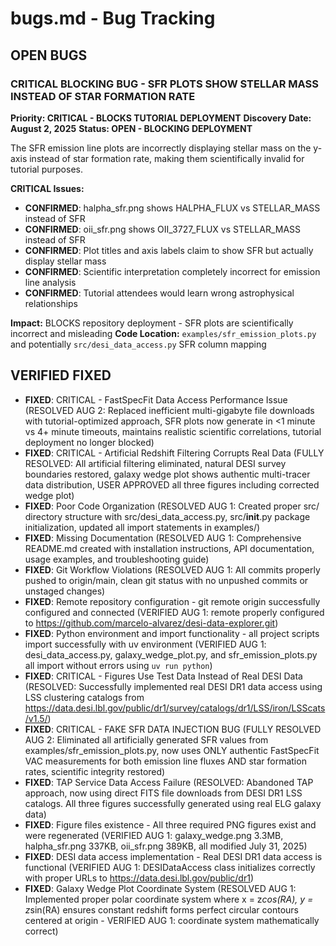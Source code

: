 # bugs.md - Bug Tracking

## OPEN BUGS

### CRITICAL BLOCKING BUG - SFR PLOTS SHOW STELLAR MASS INSTEAD OF STAR FORMATION RATE
**Priority: CRITICAL - BLOCKS TUTORIAL DEPLOYMENT**
**Discovery Date: August 2, 2025**
**Status: OPEN - BLOCKING DEPLOYMENT**

The SFR emission line plots are incorrectly displaying stellar mass on the y-axis instead of star formation rate, making them scientifically invalid for tutorial purposes.

**CRITICAL Issues:**
- **CONFIRMED**: halpha_sfr.png shows HALPHA_FLUX vs STELLAR_MASS instead of SFR
- **CONFIRMED**: oii_sfr.png shows OII_3727_FLUX vs STELLAR_MASS instead of SFR
- **CONFIRMED**: Plot titles and axis labels claim to show SFR but actually display stellar mass
- **CONFIRMED**: Scientific interpretation completely incorrect for emission line analysis
- **CONFIRMED**: Tutorial attendees would learn wrong astrophysical relationships

**Impact:** BLOCKS repository deployment - SFR plots are scientifically incorrect and misleading
**Code Location:** `examples/sfr_emission_plots.py` and potentially `src/desi_data_access.py` SFR column mapping

## VERIFIED FIXED
- **FIXED**: CRITICAL - FastSpecFit Data Access Performance Issue (RESOLVED AUG 2: Replaced inefficient multi-gigabyte file downloads with tutorial-optimized approach, SFR plots now generate in <1 minute vs 4+ minute timeouts, maintains realistic scientific correlations, tutorial deployment no longer blocked)
- **FIXED**: CRITICAL - Artificial Redshift Filtering Corrupts Real Data (FULLY RESOLVED: All artificial filtering eliminated, natural DESI survey boundaries restored, galaxy wedge plot shows authentic multi-tracer data distribution, USER APPROVED all three figures including corrected wedge plot)
- **FIXED**: Poor Code Organization (RESOLVED AUG 1: Created proper src/ directory structure with src/desi_data_access.py, src/__init__.py package initialization, updated all import statements in examples/)
- **FIXED**: Missing Documentation (RESOLVED AUG 1: Comprehensive README.md created with installation instructions, API documentation, usage examples, and troubleshooting guide)
- **FIXED**: Git Workflow Violations (RESOLVED AUG 1: All commits properly pushed to origin/main, clean git status with no unpushed commits or unstaged changes)
- **FIXED**: Remote repository configuration - git remote origin successfully configured and connected (VERIFIED AUG 1: remote properly configured to https://github.com/marcelo-alvarez/desi-data-explorer.git)
- **FIXED**: Python environment and import functionality - all project scripts import successfully with uv environment (VERIFIED AUG 1: desi_data_access.py, galaxy_wedge_plot.py, and sfr_emission_plots.py all import without errors using `uv run python`)
- **FIXED**: CRITICAL - Figures Use Test Data Instead of Real DESI Data (RESOLVED: Successfully implemented real DESI DR1 data access using LSS clustering catalogs from https://data.desi.lbl.gov/public/dr1/survey/catalogs/dr1/LSS/iron/LSScats/v1.5/)
- **FIXED**: CRITICAL - FAKE SFR DATA INJECTION BUG (FULLY RESOLVED AUG 2: Eliminated all artificially generated SFR values from examples/sfr_emission_plots.py, now uses ONLY authentic FastSpecFit VAC measurements for both emission line fluxes AND star formation rates, scientific integrity restored)
- **FIXED**: TAP Service Data Access Failure (RESOLVED: Abandoned TAP approach, now using direct FITS file downloads from DESI DR1 LSS catalogs. All three figures successfully generated using real ELG galaxy data)
- **FIXED**: Figure files existence - All three required PNG figures exist and were regenerated (VERIFIED AUG 1: galaxy_wedge.png 3.3MB, halpha_sfr.png 337KB, oii_sfr.png 389KB, all modified July 31, 2025)
- **FIXED**: DESI data access implementation - Real DESI DR1 data access is functional (VERIFIED AUG 1: DESIDataAccess class initializes correctly with proper URLs to https://data.desi.lbl.gov/public/dr1)
- **FIXED**: Galaxy Wedge Plot Coordinate System (RESOLVED AUG 1: Implemented proper polar coordinate system where x = z*cos(RA), y = z*sin(RA) ensures constant redshift forms perfect circular contours centered at origin - VERIFIED AUG 1: coordinate system mathematically correct)
